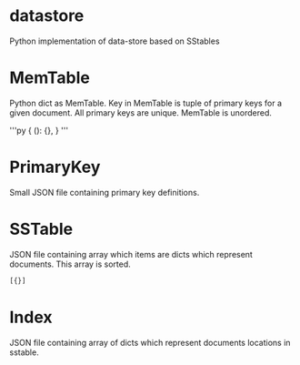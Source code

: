 # datastore
Python implementation of data-store based on SStables

# MemTable

Python dict as MemTable. Key in MemTable is tuple of primary keys for a given document. All primary keys are unique. MemTable is unordered.

'''py
{
    (): {},
}
'''

# PrimaryKey

Small JSON file containing primary key definitions.

# SSTable

JSON file containing array which items are dicts which represent documents. This array is sorted.

```js
[{}]
```

# Index

JSON file containing array of dicts which represent documents locations in sstable.